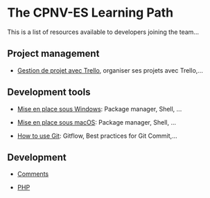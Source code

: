 # The CPNV-ES Learning Path

This is a list of resources available to developers joining the team... 

## Project management
  * [Gestion de projet avec Trello](trello.md), organiser ses projets avec Trello,...

## Development tools

  * [Mise en place sous Windows](devbox-windows.md): Package manager, Shell, ...
  * [Mise en place sous macOS](devbox-macos.md): Package manager, Shell, ...

  * [How to use Git](git.md): Gitflow, Best practices for Git Commit,...

## Development

  * [Comments](comments.md)

  * [PHP](php.md)
